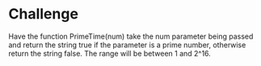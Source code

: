 # Challenge
Have the function PrimeTime(num) take the num parameter being passed and return the string true if the parameter is a prime number, otherwise return the string false. The range will be between 1 and 2^16. 

